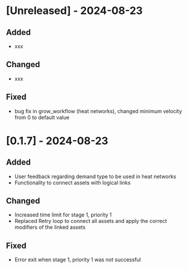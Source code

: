 # [Unreleased] - 2024-08-23

## Added
- xxx

## Changed
- xxx
 
## Fixed
- bug fix in grow_workflow (heat networks), changed minimum velocity from 0 to default value


# [0.1.7] - 2024-08-23
 
## Added
- User feedback regarding demand type to be used in heat networks 
- Functionality to connect assets with logical links 

## Changed
- Increased time limit for stage 1, priority 1
- Replaced Retry loop to connect all assets and apply the correct modifiers of the linked assets
 
## Fixed
- Error exit when stage 1, priority 1 was not successful


